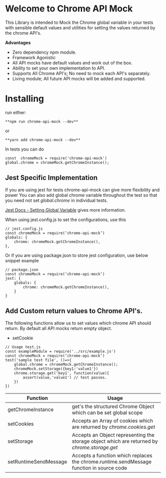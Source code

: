 # Welcome to Chrome API Mock

This Library is intended to Mock the Chrome global variable in your tests with sensible default values and utilities for setting the values returned by the chrome API's. 

**Advantages** 

 - Zero dependency npm module.  
 - Framework Agonistic 
 - All API mocks have default values and work out of the box. 
 - Ability to set your own implementation to API. 
 - Supports All Chrome API's; No need to mock each API's separately. 
 - Living module; All future API mocks will be added and supported. 

# Installing

run either:
```
**npm run chrome-api-mock --dev**
```
or
```
**yarn add chrome-api-mock --dev**
```

In tests you can do 

    const  chromeMock = require('chrome-api-mock')
    global.chrome = chromeMock.getChromeInstance();

## Jest Specific Implementation

If you are using jest for tests chrome-api-mock can give more flexibility and power
You can also add global chrome variable throughout the test so that you need not set *global.chrome* in individual tests. 

[Jest Docs - Setting Global Variable](https://jestjs.io/docs/en/configuration#globals-object) gives more information. 

When using jest.config.js to set the configurations, use this
``` 
// jest.config.js
const chromeMock = require(‘chrome-api-mock’)
globals: {
	chrome: chromeMock.getChromeInstance(),
},
```
Or if you are using package.json to store jest configuration, use below snippet example
``` 
// package.json
const chromeMock = require(‘chrome-api-mock’)
jest: {
	globals: {
		chrome: chromeMock.getChromeInstance(),
	}
}

```



## Add Custom return values to Chrome API's. 

The following functions allow us to set values which chrome API should return. 
By default all API mocks return empty object. 

- setCookie
``` 
// Usage test.js
const exampleModule = require('../src/example.js')
const chromeMock = require(‘chrome-api-mock’)
test('sample test file', ()=>{
	global.chrome = chromeMock.getChromeInstance();
	chromeMock.setStorage({key1:'value1'})
	chrome.storage.get('key1', function(value){
		assert(value,'value1') // test passes. 
	})
})
```
| Function | Usage  |
|--|--|
| getChromeInstance  | get's the structured Chrome Object which can be set global scope |
|setCookies|Accepts an Array of cookies which are returned by *chrome.cookies.get*|
|setStorage|Accepts an Object representing the storage object which are returned by *chrome.storage.get*|
|setRuntimeSendMessage|Accepts a function which replaces the chrome.runtime.sendMessage function in source code|
